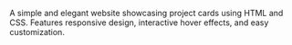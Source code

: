 A simple and elegant website showcasing project cards using HTML and CSS. Features responsive design, interactive hover effects, and easy customization.
